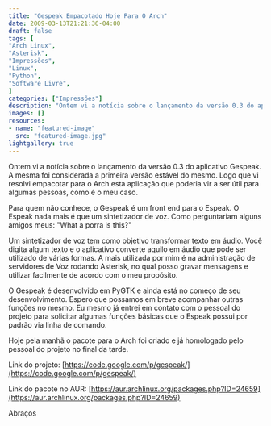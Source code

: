 ```yaml
---
title: "Gespeak Empacotado Hoje Para O Arch"
date: 2009-03-13T21:21:36-04:00
draft: false
tags: [
"Arch Linux",
"Asterisk",
"Impressões",
"Linux",
"Python",
"Software Livre",
]
categories: ["Impressões"]
description: "Ontem vi a notícia sobre o lançamento da versão 0.3 do aplicativo Gespeak. A mesma foi considerada a primeira versão estável do mesmo. Logo que vi resolvi empacotar para o Arch esta aplicação que poderia vir a ser útil para algumas pessoas, como é o meu caso."
images: []
resources:
- name: "featured-image"
  src: "featured-image.jpg"
lightgallery: true
---
```

Ontem vi a notícia sobre o lançamento da versão 0.3 do aplicativo Gespeak. A mesma foi considerada a primeira versão estável do mesmo. Logo que vi resolvi empacotar para o Arch esta aplicação que poderia vir a ser útil para algumas pessoas, como é o meu caso.

<!--more-->

Para quem não conhece, o Gespeak é um front end para o Espeak. O Espeak nada mais é que um sintetizador de voz. Como perguntariam alguns amigos meus: "What a porra is this?"

Um sintetizador de voz tem como objetivo transformar texto em áudio. Você digita algum texto e o aplicativo converte aquilo em áudio que pode ser utilizado de várias formas. A mais utilizada por mim é na administração de servidores de Voz rodando Asterisk, no qual posso gravar mensagens e utilizar facilmente de acordo com o meu propósito.

O Gespeak é desenvolvido em PyGTK e ainda está no começo de seu desenvolvimento. Espero que possamos em breve acompanhar outras funções no mesmo. Eu mesmo já entrei em contato com o pessoal do projeto para solicitar algumas funções básicas que o Espeak possui por padrão via linha de comando.

Hoje pela manhã o pacote para o Arch foi criado e já homologado pelo pessoal do projeto no final da tarde.

Link do projeto: [https://code.google.com/p/gespeak/](https://code.google.com/p/gespeak/)

Link do pacote no AUR: [https://aur.archlinux.org/packages.php?ID=24659](https://aur.archlinux.org/packages.php?ID=24659)

Abraços
